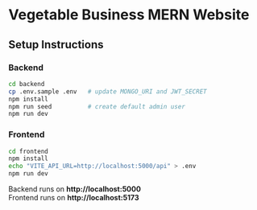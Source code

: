 # Vegetable Business MERN Website

## Setup Instructions

### Backend
```bash
cd backend
cp .env.sample .env   # update MONGO_URI and JWT_SECRET
npm install
npm run seed          # create default admin user
npm run dev
```

### Frontend
```bash
cd frontend
npm install
echo "VITE_API_URL=http://localhost:5000/api" > .env
npm run dev
```



Backend runs on **http://localhost:5000**  
Frontend runs on **http://localhost:5173**
